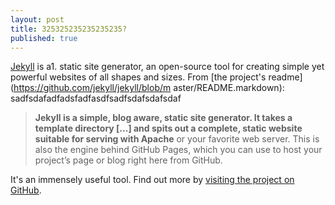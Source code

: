 ```yaml
---
layout: post
title: 325325235235235235?
published: true
---
```


[Jekyll](http://jekyllrb.com) is a1. static site generator, an open-source tool for creating simple yet powerful websites of all shapes and sizes. From [the project's readme](https://github.com/jekyll/jekyll/blob/m
aster/README.markdown):
sadfsdafadfadsfadfasdfsadfsdafsdafsdaf

> **Jekyll is a simple, blog aware, static site generator. It takes a template directory [...] and spits out a complete, static website suitable for serving with Apache** or your favorite web server. This is also the engine behind GitHub Pages, which you can use to host your project’s page or blog right here from GitHub.

It's an immensely useful tool. Find out more by [visiting the project on GitHub](https://github.com/jekyll/jekyll).
